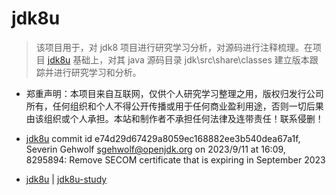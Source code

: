 # jdk8u

> 该项目用于，对 jdk8 项目进行研究学习分析，对源码进行注释梳理。在项目 [jdk8u](https://github.com/openjdk/jdk8u) 基础上，对其 java 源码目录 jdk\src\share\classes 建立版本跟踪并进行研究学习和分析。

- 郑重声明：本项目来自互联网，仅供个人研究学习整理之用，版权归发行公司所有，任何组织和个人不得公开传播或用于任何商业盈利用途，否则一切后果由该组织或个人承担。本站和制作者不承担任何法律及连带责任！联系侵删！

- [jdk8u](https://github.com/openjdk/jdk8u) commit id e74d29d67429a8059ec168882ee3b540dea67a1f, Severin Gehwolf <sgehwolf@openjdk.org> on 2023/9/11 at 16:09, 8295894: Remove SECOM certificate that is expiring in September 2023
- [jdk8u](https://github.com/xknower/jdk8u) | [jdk8u-study](https://github.com/xknower/jdk8u-study)
